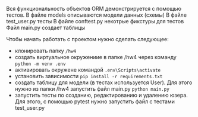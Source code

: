 Вся функциональность объектов ORM демонстрируется с помощью тестов.
В файле models описываются модели данных (схемы)
В файле test_user.py тесты
В файле conftest.py некотрые фикстуры для тестов
Файл main.py создает таблицы

Чтобы начать работать с проектом нужно сделать следующее:
 - клонировать папку `/hw4`
 - создать виртуальное окружениие в папке /hw4 через команду `python -m venv .env`
 - активировать окружене командой `.env\Scripts\activate`
 - установить зависимости `pip install -r requirements.txt`
 - создать таблицу для модели (в тестах используется User). Для этого нужно из папки /hw4 запустить файл main.py
   `python main.py`
 - запустить тесты по созданию, редактированию и удалению юзера. Для этого, с помощью pytest нужно запустить файл с 
   тестами test_user.py
